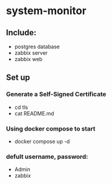 # system-monitor

## Include:
- postgres database
- zabbix server
- zabbix web

## Set up

### Generate a Self-Signed Certificate
- cd tls
- cat README.md

### Using docker compose to start
- docker compose up -d

### defult username, password:
- Admin
- zabbix